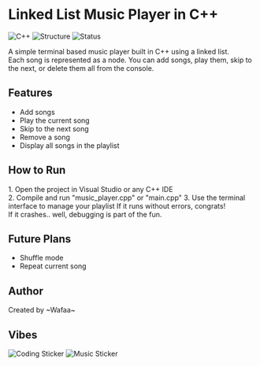 # Linked List Music Player in C++

![C++](https://img.shields.io/badge/Language-C++-blue?logo=c%2B%2B)
![Structure](https://img.shields.io/badge/Data_Structure-Linked_List-orange)
![Status](https://img.shields.io/badge/Project-In_Progress-yellow) 

A simple terminal based music player built in C++ using a  linked list.  
Each song is represented as a node. You can add songs, play them, skip to the next, or delete them all from the console.

## Features

- Add songs  
- Play the current song  
- Skip to the next song  
- Remove a song  
- Display all songs in the playlist

## How to Run

1\. Open the project in Visual Studio or any C++ IDE  
2\. Compile and run "music_player.cpp" or "main.cpp" 
3\. Use the terminal interface to manage your playlist
If it runs without errors, congrats!  
If it crashes.. well, debugging is part of the fun.

## Future Plans

- Shuffle mode  
- Repeat current song  

## Author

Created by ~Wafaa~

## Vibes
![Coding Sticker](https://media4.giphy.com/media/v1.Y2lkPTc5MGI3NjExNmdhZmpiM215M2tkYWc0Y2toY2ZrdjFhdG1hb3pjYzd0M2d6YXNrMSZlcD12MV9pbnRlcm5hbF9naWZfYnlfaWQmY3Q9cw/MEFr3dVUpNCWCdn1M0/giphy.gif)
![Music Sticker](https://media1.giphy.com/media/v1.Y2lkPTc5MGI3NjExbmZ5Z3ZmNXRxOWp5NmV2ZHZkczFubjIwZXR2eWl6N3hxbHRtaTl4cSZlcD12MV9pbnRlcm5hbF9naWZfYnlfaWQmY3Q9cw/cOfwtFobGCLJBU3DNn/giphy.gif) 


